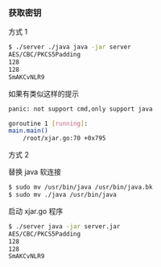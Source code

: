 ### 获取密钥

方式 1

```bash
$ ./server ./java java -jar server
AES/CBC/PKCS5Padding
128
128
SmAKCvNLR9
```

如果有类似这样的提示

```bash
panic: not support cmd,only support java

goroutine 1 [running]:
main.main()
	/root/xjar.go:70 +0x795
```

方式 2

替换 java 软连接

```bash
$ sudo mv /usr/bin/java /usr/bin/java.bk
$ sudo mv ./java /usr/bin/java
```

启动 xjar.go 程序

```bash
$ ./server java -jar server.jar
AES/CBC/PKCS5Padding
128
128
SmAKCvNLR9
```
